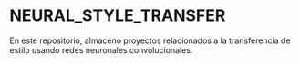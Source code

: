 # NEURAL_STYLE_TRANSFER
En este repositorio, almaceno proyectos relacionados a la transferencia de estilo usando redes neuronales convolucionales.
